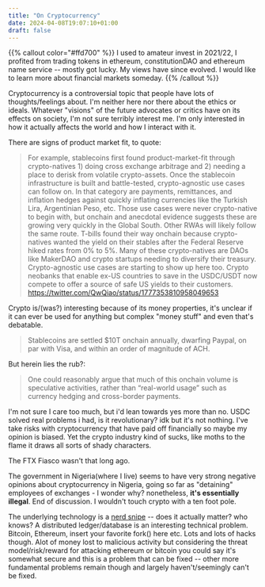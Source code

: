 ```yaml
---
title: "On Cryptocurrency"
date: 2024-04-08T19:07:10+01:00
draft: false
---
```


{{% callout color="#ffd700" %}}
    I used to amateur invest in 2021/22, I profited from trading tokens in ethereum, constitutionDAO and ethereum name service -- mostly got lucky. My views have since evolved. I would like to learn more about financial markets someday.
{{% /callout %}}

Cryptocurrency is a controversial topic that people have lots of thoughts/feelings about.
I'm neither here nor there about the ethics or ideals. Whatever  "visions" of the future advocates or critics have on its effects on society, I'm not sure terribly interest me. I'm only interested in how it actually affects the world and how I interact with it.

There are signs of product market fit, to quote:

> For example, stablecoins first found product-market-fit through crypto-natives 1) doing cross exchange arbitrage and 2) needing a place to derisk from volatile crypto-assets. Once the stablecoin infrastructure is built and battle-tested, crypto-agnostic use cases can follow on. In that category are payments, remittances, and inflation hedges against quickly inflating currencies like the Turkish Lira, Argentinian Peso, etc. Those use cases were never crypto-native to begin with, but onchain and anecdotal evidence suggests these are growing very quickly in the Global South.
Other RWAs will likely follow the same route. T-bills found their way onchain because crypto-natives wanted the yield on their stables after the Federal Reserve hiked rates from 0% to 5%. Many of these crypto-natives are DAOs like MakerDAO and crypto startups needing to diversify their treasury. Crypto-agnostic use cases are starting to show up here too. Crypto neobanks that enable ex-US countries to save in the USDC/USDT now compete to offer a source of safe US yields to their customers. https://twitter.com/QwQiao/status/1777353810958049653

Crypto is/(was?) interesting because of its money properties, it's unclear if it can ever be used for anything but complex "money stuff" and even that's debatable.

> Stablecoins are settled $10T onchain annually, dwarfing Paypal, on par with Visa, and within an order of magnitude of ACH.

But herein lies the rub?:

> One could reasonably argue that much of this onchain volume is speculative activities, rather than “real-world usage” such as currency hedging and cross-border payments.

I'm not sure I care too much, but i'd lean towards yes more than no. USDC solved real problems i had, is it revolutionary? idk but it's not nothing. I've take risks with cryptocurrency that have paid off financially so maybe my opinion is biased.
Yet the crypto industry kind of sucks, like moths to the flame it draws all sorts of shady characters.

The FTX Fiasco wasn't that long ago.

The government in Nigeria(where I live) seems to have very strong negative opinions about cryptocurrency in Nigeria, going so far as "detaining" employees of exchanges - I wonder why? nonetheless, **it's essentially illegal**. End of discussion. I wouldn't touch crypto with a ten foot pole.

The underlying technology is a [nerd snipe](https://xkcd.com/356/) -- does it actually matter? who knows? A distributed ledger/database is an interesting technical problem. Bitcoin, Ethereum, insert your favorite fork() here etc. Lots and lots of hacks though. Alot of money lost to malicious activity but considering the threat model/risk/reward for attacking ethereum or bitcoin you could say it's somewhat secure and this is a problem that can be fixed -- other more fundamental problems remain though and largely haven't/seemingly can't be fixed.
